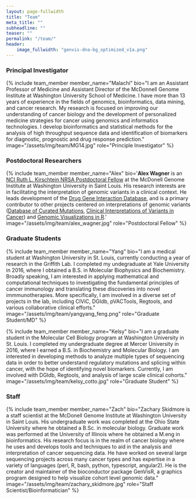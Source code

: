 ```yaml
---
layout: page-fullwidth
title: "Team"
meta_title: ""
subheadline: ""
teaser: ""
permalink: "/team/"
header:
    image_fullwidth: "genvis-dna-bg_optimized_v1a.png"
---
```


### Principal Investigator

{% include team_member member_name="Malachi" bio="I am an Assistant Professor of Medicine and Assistant Director of the McDonnell Genome Institute at Washington University School of Medicine. I have more than 13 years of experience in the fields of genomics, bioinformatics, data mining, and cancer research. My research is focused on improving our understanding of cancer biology and the development of personalized medicine strategies for cancer using genomics and informatics technologies. I develop bioinformatics and statistical methods for the analysis of high throughput sequence data and identification of biomarkers for diagnostic, prognostic and drug response prediction." image="/assets/img/team/MG14.jpg" role="Principle Investigator" %}

### Postdoctoral Researchers
{% include team_member member_name="Alex" bio='<strong>Alex Wagner</strong> is an <a href="https://www.cancer.gov/grants-training/training/funding/f32">NCI Ruth L. Kirschtein NRSA Postdoctoral Fellow</a> at the McDonell Genome Institute at Washington University in Saint Louis. His research interests are in facilitating the interpretation of genomic variants in a clinical context. He leads development of the <a href="http://dgidb.org">Drug Gene Interaction Database</a>, and is a primary contributor to other projects centered on interpretations of genomic variants (<a href="http://docm.info">Database of Curated Mutations</a>, <a href="http://civicdb.org">Clinical Interpretations of Variants in Cancer</a>) and <a href="https://bioconductor.org/packages/release/bioc/html/GenVisR.html">Genomic Visualizations in R</a>.' image="/assets/img/team/alex_wagner.jpg" role="Postdoctoral Fellow" %}

### Graduate Students

{% include team_member member_name="Yang" bio="I am a medical student at Washington University in St. Louis, currently conducting a year of research in the Griffith Lab. I completed my undegraduate at Yale University in 2016, where I obtained a B.S. in Molecular Biophysics and Biochemistry. Broadly speaking, I am interested in applying mathematical and computational techniques to investigating the fundamental principles of cancer immunology and translating these discoveries into novel immmunotherapies. More specifically, I am involved in a diverse set of projects in the lab, including CIViC, DGIdb, pVACTools, Regtools, and various collaborative clinical efforts." image="/assets/img/team/yangyang_feng.png" role="Graduate Student/MD" %}

{% include team_member member_name="Kelsy" bio="I am a graduate student in the Molecular Cell Biology program at Washington University in St. Louis. I completed my undergraduate degree at Mercer University in 2016, where I earned a B.S. in Biochemistry and Molecular Biology. I am interested in developing methods to analyze multiple types of sequencing data in order to better understand regulatory mutations and splicing within cancer, with the hope of identifying novel biomarkers. Currently, I am involved with DGIdb, Regtools, and analysis of large scale clinical cohorts." image="/assets/img/team/kelsy_cotto.jpg" role="Graduate Student" %}

### Staff

{% include team_member member_name="Zach" bio="Zachary Skidmore is a staff scientist at the McDonell Genome Institute at Washington University in Saint Louis. His undergraduate work was completed at the Ohio State University where he obtained a B.Sc. in molecular biology. Graduate work was performed at the University of Illinois where he obtained a M.eng in bioinformatics. His research focus is in the realm of cancer biology where he uses and develops tools and techniques to aid in the analysis and interpretation of cancer sequencing data. He have worked on several large sequencing projects across many cancer types and has expertise in a variety of languages (perl, R, bash, python, typescript, angular2). He is the creator and maintainer of the bioconductor package GenVisR, a graphics program designed to help visualize cohort level genomic data." image="/assets/img/team/zachary_skidmore.jpg" role="Staff Scientist/Bioinformatician" %}
